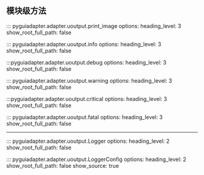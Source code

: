 ## 模块级方法
::: pyguiadapter.adapter.uoutput.print_image
    options:
        heading_level: 3
        show_root_full_path: false

::: pyguiadapter.adapter.uoutput.info
    options:
        heading_level: 3
        show_root_full_path: false
        
:::pyguiadapter.adapter.uoutput.debug
    options:
        heading_level: 3
        show_root_full_path: false

::: pyguiadapter.adapter.uoutput.warning
    options:
        heading_level: 3
        show_root_full_path: false
        
:::pyguiadapter.adapter.uoutput.critical
    options:
        heading_level: 3
        show_root_full_path: false


::: pyguiadapter.adapter.uoutput.fatal
    options:
        heading_level: 3
        show_root_full_path: false

---

::: pyguiadapter.adapter.uoutput.Logger
    options:
        heading_level: 2
        show_root_full_path: false


::: pyguiadapter.adapter.uoutput.LoggerConfig
    options:
        heading_level: 2
        show_root_full_path: false
        show_source: true
        
        